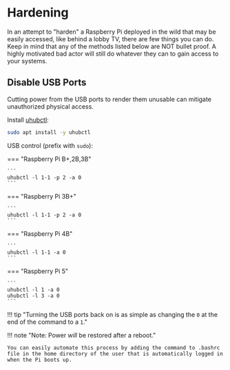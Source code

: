# Hardening

In an attempt to "harden" a Raspberry Pi deployed in the wild that may be easily accessed, like behind a lobby TV, there are few things you can do. Keep in mind that any of the methods listed below are NOT bullet proof. A highly motivated bad actor will still do whatever they can to gain access to your systems.

## Disable USB Ports

Cutting power from the USB ports to render them unusable can mitigate unauthorized physical access.

Install [uhubctl](https://github.com/mvp/uhubctl):

```bash
sudo apt install -y uhubctl
```

USB control (prefix with `sudo`):

=== "Raspberry Pi B+,2B,3B"

    ```
    uhubctl -l 1-1 -p 2 -a 0
    ```

=== "Raspberry Pi 3B+"

    ```
    uhubctl -l 1-1 -p 2 -a 0
    ```

=== "Raspberry Pi 4B"

    ```
    uhubctl -l 1-1 -a 0
    ```

=== "Raspberry Pi 5"

    ```
    uhubctl -l 1 -a 0
    uhubctl -l 3 -a 0
    ```

!!! tip "Turning the USB ports back on is as simple as changing the `0` at the end of the command to a `1`."

!!! note "Note: Power *will* be restored after a reboot."

    You can easily automate this process by adding the command to .bashrc file in the home directory of the user that is automatically logged in when the Pi boots up.